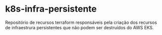 # k8s-infra-persistente

Repositório de recursos terraform responsáveis pela criação dos recursos de infraestrura persistentes que não podem ser destruídos do AWS EKS.